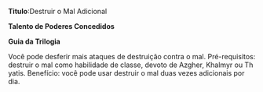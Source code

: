 **Titulo**:Destruir o Mal Adicional

**Talento de Poderes Concedidos**

**Guia da Trilogia**

 Você pode desferir mais ataques de destruição contra o mal. Pré-requisitos: destruir o mal como habilidade de classe, devoto de Azgher, Khalmyr ou Th yatis. Benefício: você pode usar destruir o mal duas vezes adicionais por dia.